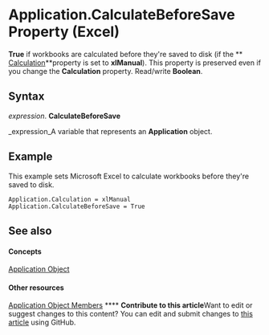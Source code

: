 
# Application.CalculateBeforeSave Property (Excel)

 **True** if workbooks are calculated before they're saved to disk (if the ** [Calculation](5ae7f2dd-e79a-a4ee-f701-2fff1b77f499.md)**property is set to  **xlManual**). This property is preserved even if you change the  **Calculation** property. Read/write **Boolean**.


## Syntax

 _expression_. **CalculateBeforeSave**

 _expression_A variable that represents an  **Application** object.


## Example

This example sets Microsoft Excel to calculate workbooks before they're saved to disk.


```
Application.Calculation = xlManual 
Application.CalculateBeforeSave = True
```


## See also


#### Concepts


 [Application Object](19b73597-5cf9-4f56-8227-b5211f657f6f.md)
#### Other resources


 [Application Object Members](4cb9ca42-8d07-cc9c-2d80-4eb9a5921e1e.md)
****   **Contribute to this article**Want to edit or suggest changes to this content? You can edit and submit changes to  [this article](https://github.com/jhershey00/VBA_Excel_Test/OpenXMLCon/articles/133dbe08-8f41-c07c-8362-48412ed7c086.md) using GitHub.

